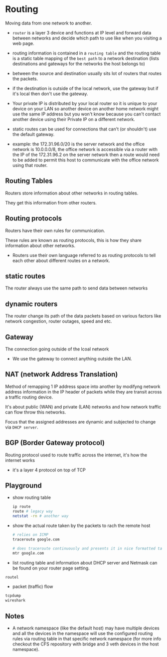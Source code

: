# Routing

Moving data from one network to another.

- `router` is a layer 3 device and functions at IP level and forward data between networks and decide which path to use like when you visiting a web page.

- routing information is contained in a `routing table` and the routing table is a static table mapping of the `best path` to a network destination (lists destinations and gateways for the networks the host belongs to)

- between the source and destination usually sits lot of routers that routes the packets.

- if the destination is outside of the local network, use the gateway but if it's local then don't use the gateway.

- Your private IP is distributed by your local router so it is unique to your device on your LAN so another device on another home network might use the same IP address but you won't know because you can't contact another device using their Private IP on a different network.

- static routes can be used for connections that can't (or shouldn't) use the default gateway.

- example: the 172.31.96.0/20 is the server network and the office network is 10.0.0.0/8, the office network is accessible via a router with the IP of the 172.31.96.2 on the server network then a route would need to be added to permit this host to communicate with the office network using that router.

## Routing Tables

Routers store information about other networks in routing tables.

They get this information from other routers.

## Routing protocols

Routers have their own rules for communication.

These rules are known as routing protocols, this is how they share information about other networks.

- Routers use their own language referred to as routing protocols to tell each other about different routes on a network.

## static routes

The router always use the same path to send data between networks

## dynamic routers

The router change its path of the data packets based on various factors like network congestion, router outages, speed and etc.

## Gateway

The connection going outside of the lcoal network

- We use the gateway to connect anything outside the LAN.

## NAT (network Address Translation)

Method of remapping 1 IP address space into another by modifyng network address information in the IP header of packets while they are transit across a traffic routing device.

It's about public (WAN) and private (LAN) networks and how network traffic can flow throw this networks.

Focus that the assigned addresses are dynamic and subjected to change via `DHCP server`.

## BGP (Border Gateway protocol)

Routing protocol used to route traffic across the internet, it's how the internet works

- it's a layer 4 protocol on top of TCP

## Playground

- show routing table

    ```bash
    ip route
    route # legacy way
    netstat -rn # another way
    ```

- show the actual route taken by the packets to rach the remote host

    ```bash
    # relies on ICMP
    traceroute google.com

    # does traceroute continuously and presents it in nice formatted table
    mtr google.com
    ```

- list routing table and information about DHCP server and Netmask can be found on your router page setting.

```bash
routel
```

- packet (traffic) flow

```bash
tcpdump
wireshark
```

## Notes

- A network namespace (like the default host) may have multiple devices and all the devices in the namespace will use the configured routing rules via routing table in that specific network namespace (for more info checkout the CFS repository with bridge and 3 veth devices in the host namespace).
